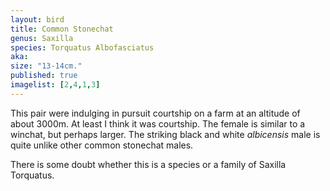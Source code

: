 ```yaml
---
layout: bird
title: Common Stonechat
genus: Saxilla
species: Torquatus Albofasciatus
aka: 
size: "13-14cm."
published: true
imagelist: [2,4,1,3]
---
```


This pair were indulging in pursuit courtship on a farm at an altitude of about 3000m. At  least I think it was courtship. The female is similar to a winchat, but perhaps larger. The striking black and white <em>albicensis</em> male is quite unlike other common stonechat males.

There is some doubt whether this is a species or a family of Saxilla Torquatus.
